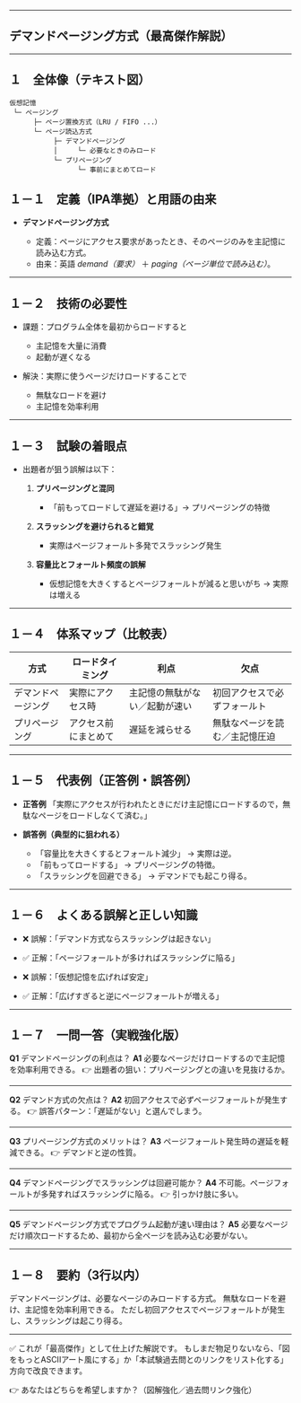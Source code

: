 
---

## デマンドページング方式（最高傑作解説）
---
## １　全体像（テキスト図）
```
仮想記憶
 └─ ページング
      ├─ ページ置換方式（LRU / FIFO ...）
      └─ ページ読込方式
           ├─ デマンドページング
           │     └─ 必要なときのみロード
           └─ プリページング
                 └─ 事前にまとめてロード
```

## １－１　定義（IPA準拠）と用語の由来

* **デマンドページング方式**

  * 定義：ページにアクセス要求があったとき、そのページのみを主記憶に読み込む方式。
  * 由来：英語 *demand（要求）* ＋ *paging（ページ単位で読み込む）*。

---

## １－２　技術の必要性

* 課題：プログラム全体を最初からロードすると

  * 主記憶を大量に消費
  * 起動が遅くなる
* 解決：実際に使うページだけロードすることで

  * 無駄なロードを避け
  * 主記憶を効率利用

---

## １－３　試験の着眼点

* 出題者が狙う誤解は以下：

  1. **プリページングと混同**

     * 「前もってロードして遅延を避ける」→ プリページングの特徴
  2. **スラッシングを避けられると錯覚**

     * 実際はページフォールト多発でスラッシング発生
  3. **容量比とフォールト頻度の誤解**

     * 仮想記憶を大きくするとページフォールトが減ると思いがち → 実際は増える

---

## １－４　体系マップ（比較表）

| 方式        | ロードタイミング   | 利点              | 欠点              |
| --------- | ---------- | --------------- | --------------- |
| デマンドページング | 実際にアクセス時   | 主記憶の無駄がない／起動が速い | 初回アクセスで必ずフォールト  |
| プリページング   | アクセス前にまとめて | 遅延を減らせる         | 無駄なページを読む／主記憶圧迫 |

---

## １－５　代表例（正答例・誤答例）

* **正答例**
  「実際にアクセスが行われたときにだけ主記憶にロードするので，無駄なページをロードしなくて済む。」

* **誤答例（典型的に狙われる）**

  * 「容量比を大きくするとフォールト減少」 → 実際は逆。
  * 「前もってロードする」 → プリページングの特徴。
  * 「スラッシングを回避できる」 → デマンドでも起こり得る。

---

## １－６　よくある誤解と正しい知識

* ❌ 誤解：「デマンド方式ならスラッシングは起きない」

* ✅ 正解：「ページフォールトが多ければスラッシングに陥る」

* ❌ 誤解：「仮想記憶を広げれば安定」

* ✅ 正解：「広げすぎると逆にページフォールトが増える」

---

## １－７　一問一答（実戦強化版）

**Q1** デマンドページングの利点は？
**A1** 必要なページだけロードするので主記憶を効率利用できる。
👉 出題者の狙い：プリページングとの違いを見抜けるか。

---

**Q2** デマンド方式の欠点は？
**A2** 初回アクセスで必ずページフォールトが発生する。
👉 誤答パターン：「遅延がない」と選んでしまう。

---

**Q3** プリページング方式のメリットは？
**A3** ページフォールト発生時の遅延を軽減できる。
👉 デマンドと逆の性質。

---

**Q4** デマンドページングでスラッシングは回避可能か？
**A4** 不可能。ページフォールトが多発すればスラッシングに陥る。
👉 引っかけ肢に多い。

---

**Q5** デマンドページング方式でプログラム起動が速い理由は？
**A5** 必要なページだけ順次ロードするため、最初から全ページを読み込む必要がない。

---

## １－８　要約（3行以内）

デマンドページングは、必要なページのみロードする方式。
無駄なロードを避け、主記憶を効率利用できる。
ただし初回アクセスでページフォールトが発生し、スラッシングは起こり得る。

---

✅ これが「最高傑作」として仕上げた解説です。
もしまだ物足りないなら、「図をもっとASCIIアート風にする」か「本試験過去問とのリンクをリスト化する」方向で改良できます。

👉 あなたはどちらを希望しますか？（図解強化／過去問リンク強化）

